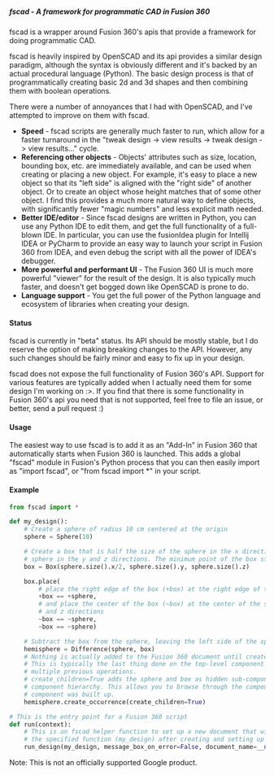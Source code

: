 ##### fscad - A framework for programmatic CAD in Fusion 360

fscad is a wrapper around Fusion 360's apis that provide a framework for doing programmatic CAD. 

fscad is heavily inspired by OpenSCAD and its api provides a similar design paradigm, although the
syntax is obviously different and it's backed by an actual procedural language (Python). The basic
design process is that of programmatically creating basic 2d and 3d shapes and then combining them
with boolean operations.

There were a number of annoyances that I had with OpenSCAD, and I've attempted to improve on them
with fscad.

* **Speed** - fscad scripts are generally much faster to run, which allow for a faster turnaround in
the "tweak design -> view results -> tweak design -> view results..." cycle.
* **Referencing other objects** - Objects' attributes such as size, location, bounding box, etc. are
immediately available, and can be used when creating or placing a new object. For example, it's easy
to place a new object so that its "left side" is aligned with the "right side" of another object. Or
to create an object whose height matches that of some other object. I find this provides a much more
natural way to define objects, with significantly fewer "magic numbers" and less explicit math
needed.
* **Better IDE/editor** - Since fscad designs are written in Python, you can use any Python IDE to
edit them, and get the full functionality of a full-blown IDE. In particular, you can use the
fusionIdea plugin for Intellij IDEA or PyCharm to provide an easy way to launch your script in
Fusion 360 from IDEA, and even debug the script with all the power of IDEA's debugger.
* **More powerful and performant UI** - The Fusion 360 UI is much more powerful "viewer" for the
result of the design. It is also typically much faster, and doesn't get bogged down like OpenSCAD
is prone to do.
* **Language support** - You get the full power of the Python language and ecosystem of libraries
when creating your design.

#### Status
fscad is currently in "beta" status. Its API should be mostly stable, but I do reserve the option
of making breaking changes to the API. However, any such changes should be fairly minor and easy to
fix up in your design.

fscad does not expose the full functionality of Fusion 360's API. Support for various features are
typically added when I actually need them for some design I'm working on :>. If you find that there
is some functionality in Fusion 360's api you need that is not supported, feel free to file an
issue, or better, send a pull request :)

#### Usage

The easiest way to use fscad is to add it as an "Add-In" in Fusion 360 that automatically starts
when Fusion 360 is launched. This adds a global "fscad" module in Fusion's Python process that you
can then easily import as "import fscad", or "from fscad import *" in your script.

#### Example

```python
from fscad import *

def my_design():
    # Create a sphere of radius 10 cm centered at the origin
    sphere = Sphere(10)

    # Create a box that is half the size of the sphere in the x direction, and the same size of the
    # sphere in the y and z directions. The minimum point of the box starts out at the origin
    box = Box(sphere.size().x/2, sphere.size().y, sphere.size().z)

    box.place(
        # place the right edge of the box (+box) at the right edge of the sphere (+sphere)
        +box == +sphere,
        # and place the center of the box (~box) at the center of the sphere (~sphere) in the y
        # and z directions
        ~box == ~sphere,
        ~box == ~sphere)

    # Subtract the box from the sphere, leaving the left side of the sphere as a hemisphere
    hemisphere = Difference(sphere, box)
    # Nothing is actually added to the Fusion 360 document until create_occurrence() is called.
    # This is typically the last thing done on the top-level component that has been built up by
    # multiple previous operations.
    # create_children=True adds the sphere and box as hidden sub-components in the Fusion 360
    # component hierarchy. This allows you to browse through the component hierarchy to see how the
    # component was built up.
    hemisphere.create_occurrence(create_children=True)

# This is the entry point for a Fusion 360 script
def run(context):
    # This is an fscad helper function to set up a new document that will be populated by this script. It will call
    # the specified function (my_design) after creating and setting up a fresh document.
    run_design(my_design, message_box_on_error=False, document_name=__name__)
```

Note: This is not an officially supported Google product.